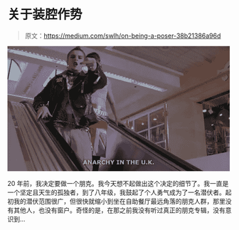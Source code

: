 # 关于装腔作势

> 原文：<https://medium.com/swlh/on-being-a-poser-38b21386a96d>

![](img/8554c6b64f1a812e3b1ba479da7d4d3e.png)

20 年前，我决定要做一个朋克。我今天想不起做出这个决定的细节了。我一直是一个坚定且天生的孤独者，到了八年级，我鼓起了个人勇气成为了一名潜伏者。起初我的潜伏范围很广，但很快就缩小到坐在自助餐厅最远角落的朋克人群，那里没有其他人，也没有窗户。奇怪的是，在那之前我没有听过真正的朋克专辑，没有意识到…